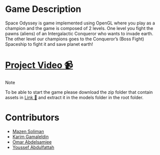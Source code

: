 # Game Description
Space Odyssey is game implemented using OpenGL where you play as a champion and the game is composed of 2 levels. 
One level you fight the pawns (aliens) of an Intergalactic Conqueror who wants to invade earth. The
other level our champions goes to the Conqueror’s (Boss Fight) Spaceship to fight it and save planet earth!

# [Project Video 📹](https://drive.google.com/file/d/1mQ1od4R-AG91QuTCdV-mhnT20M4RBQw0/view?usp=sharing)

> [!NOTE]
> To be able to start the game please download the zip folder that contain assets in [Link 🔗](https://drive.google.com/file/d/1e761LjSnNNjCY8UMR4Lv6dS6ujIZ4hQC/view?usp=sharing) and extract it in the models folder in the root folder.

# Contributors
* [Mazen Soliman](https://github.com/MazenS0liman)
* [Karim Gamaleldin](https://github.com/karimgamaleldin)
* [Omar Abdelsamiee](https://github.com/OmarMUhammed03)
* [Youssef Abdulfattah](https://github.com/youssefayman02)
